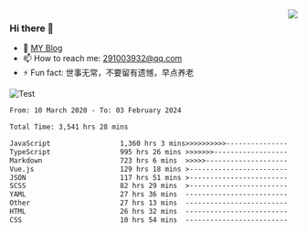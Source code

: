 <img align='right' src='https://github-readme-stats.vercel.app/api?username=niaogege&show_icons=true&theme=radical'/>

### Hi there 👋

- 🌱 [MY Blog](https://bythewayer.com/)
- 📫 How to reach me: 291003932@qq.com
- ⚡ Fun fact:  世事无常，不要留有遗憾，早点养老

![Test](https://github-readme-stats.vercel.app/api/top-langs/?username=niaogege&layout=compact)

<!--START_SECTION:waka-->

```txt
From: 10 March 2020 - To: 03 February 2024

Total Time: 3,541 hrs 28 mins

JavaScript                 1,360 hrs 3 mins>>>>>>>>>>---------------   38.40 %
TypeScript                 995 hrs 26 mins >>>>>>>------------------   28.11 %
Markdown                   723 hrs 6 mins  >>>>>--------------------   20.42 %
Vue.js                     129 hrs 18 mins >------------------------   03.65 %
JSON                       117 hrs 51 mins >------------------------   03.33 %
SCSS                       82 hrs 29 mins  >------------------------   02.33 %
YAML                       27 hrs 36 mins  -------------------------   00.78 %
Other                      27 hrs 13 mins  -------------------------   00.77 %
HTML                       26 hrs 32 mins  -------------------------   00.75 %
CSS                        10 hrs 54 mins  -------------------------   00.31 %
```

<!--END_SECTION:waka-->
